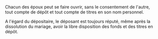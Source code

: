 Chacun des époux peut se faire ouvrir, sans le consentement de l'autre, tout compte de dépôt et tout compte de titres en son nom personnel.

A l'égard du dépositaire, le déposant est toujours réputé, même après la dissolution du mariage, avoir la libre disposition des fonds et des titres en dépôt.
